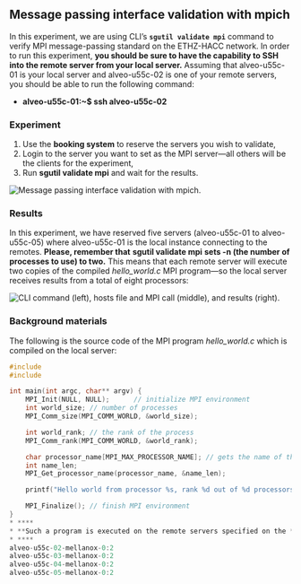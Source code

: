

## Message passing interface validation with mpich
In this experiment, we are using CLI’s **`sgutil validate mpi`** command to verify MPI message-passing standard on the ETHZ-HACC network. In order to run this experiment, **you should be sure to have the capability to SSH into the remote server from your local server.** Assuming that alveo-u55c-01 is your local server and alveo-u55c-02 is one of your remote servers, you should be able to run the following command:

* **alveo-u55c-01:~$ ssh alveo-u55c-02**

### Experiment
1. Use the **booking system** to reserve the servers you wish to validate,
2. Login to the server you want to set as the MPI server—all others will be the clients for the experiment,
3. Run **sgutil validate mpi** and wait for the results.

![Message passing interface validation with mpich.](./sgutil-validate-mpi.png "Message passing interface validation with mpich.")

### Results
In this experiment, we have reserved five servers (alveo-u55c-01 to alveo-u55c-05) where alveo-u55c-01 is the local instance connecting to the remotes. **Please, remember that** **sgutil validate mpi** **sets -n (the number of processes to use) to two.** This means that each remote server will execute two copies of the compiled *hello_world.c* MPI program—so the local server receives results from a total of eight processors:

![CLI command (left), hosts file and MPI call (middle), and results (right).](./sgutil-validate-mpi-results.png "CLI command (left), hosts file and MPI call (middle), and results (right).")

### Background materials

The following is the source code of the MPI program *hello_world.c* which is compiled on the local server: 

```c
#include 
#include 

int main(int argc, char** argv) {
	MPI_Init(NULL, NULL);      // initialize MPI environment
	int world_size; // number of processes
	MPI_Comm_size(MPI_COMM_WORLD, &world_size);

	int world_rank; // the rank of the process
	MPI_Comm_rank(MPI_COMM_WORLD, &world_rank);

	char processor_name[MPI_MAX_PROCESSOR_NAME]; // gets the name of the processor
	int name_len;
	MPI_Get_processor_name(processor_name, &name_len);

	printf("Hello world from processor %s, rank %d out of %d processors\n", processor_name, world_rank, world_size);

	MPI_Finalize(); // finish MPI environment
}
* ****
* **Such a program is executed on the remote servers specified on the *hosts file:***
* ****
alveo-u55c-02-mellanox-0:2
alveo-u55c-03-mellanox-0:2
alveo-u55c-04-mellanox-0:2
alveo-u55c-05-mellanox-0:2
